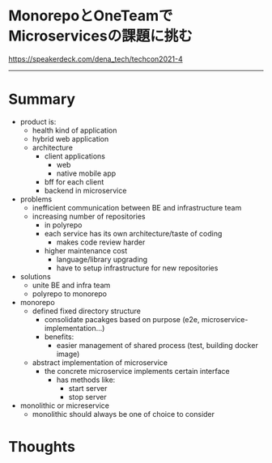 <!--
{
  "type": "summary",
  "tags": ["microservices", "monorepo"]
}
-->

# MonorepoとOneTeamでMicroservicesの課題に挑む
https://speakerdeck.com/dena_tech/techcon2021-4

---

# Summary
- product is:
  - health kind of application
  - hybrid web application
  - architecture
    - client applications
      - web
      - native mobile app
    - bff for each client
    - backend in microservice
- problems
  - inefficient communication between BE and infrastructure team
  - increasing number of repositories
    - in polyrepo
    - each service has its own architecture/taste of coding
      - makes code review harder
    - higher maintenance cost
      - language/library upgrading
      - have to setup infrastructure for new repositories
- solutions
  - unite BE and infra team
  - polyrepo to monorepo
- monorepo
  - defined fixed directory structure
    - consolidate pacakges based on purpose (e2e, microservice-implementation...)
    - benefits:
      - easier management of shared process (test, building docker image)
  - abstract implementation of microservice
    - the concrete microservice implements certain interface
      - has methods like:
        - start server
        - stop server
- monolithic or micreservice
  - monolithic should always be one of choice to consider

# Thoughts

